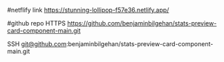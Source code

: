 #netflify link
https://stunning-lollipop-f57e36.netlify.app/

#github repo
HTTPS
https://github.com/benjaminbilgehan/stats-preview-card-component-main.git

SSH
git@github.com:benjaminbilgehan/stats-preview-card-component-main.git

